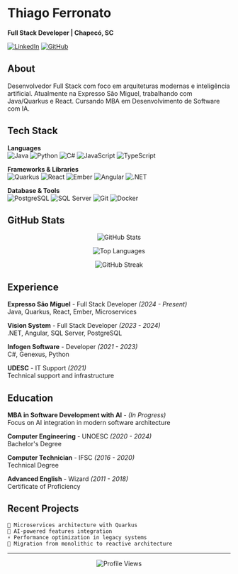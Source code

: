 # Thiago Ferronato

**Full Stack Developer | Chapecó, SC**

[![LinkedIn](https://img.shields.io/badge/-LinkedIn-7c3aed?style=flat&logo=linkedin&logoColor=white)](https://www.linkedin.com/in/thiago-ferronato-6b789b218)
[![GitHub](https://img.shields.io/badge/-GitHub-6d28d9?style=flat&logo=github&logoColor=white)](https://github.com/Thiagogcf)

## About

Desenvolvedor Full Stack com foco em arquiteturas modernas e inteligência artificial. Atualmente na Expresso São Miguel, trabalhando com Java/Quarkus e React. Cursando MBA em Desenvolvimento de Software com IA.

## Tech Stack

**Languages**  
![Java](https://img.shields.io/badge/-Java-8b5cf6?style=flat&logo=openjdk&logoColor=white)
![Python](https://img.shields.io/badge/-Python-7c3aed?style=flat&logo=python&logoColor=white)
![C#](https://img.shields.io/badge/-C%23-6d28d9?style=flat&logo=c-sharp&logoColor=white)
![JavaScript](https://img.shields.io/badge/-JavaScript-5b21b6?style=flat&logo=javascript&logoColor=white)
![TypeScript](https://img.shields.io/badge/-TypeScript-4c1d95?style=flat&logo=typescript&logoColor=white)

**Frameworks & Libraries**  
![Quarkus](https://img.shields.io/badge/-Quarkus-8b5cf6?style=flat&logo=quarkus&logoColor=white)
![React](https://img.shields.io/badge/-React-7c3aed?style=flat&logo=react&logoColor=white)
![Ember](https://img.shields.io/badge/-Ember-6d28d9?style=flat&logo=emberdotjs&logoColor=white)
![Angular](https://img.shields.io/badge/-Angular-5b21b6?style=flat&logo=angular&logoColor=white)
![.NET](https://img.shields.io/badge/-.NET-4c1d95?style=flat&logo=dotnet&logoColor=white)

**Database & Tools**  
![PostgreSQL](https://img.shields.io/badge/-PostgreSQL-8b5cf6?style=flat&logo=postgresql&logoColor=white)
![SQL Server](https://img.shields.io/badge/-SQL%20Server-7c3aed?style=flat&logo=microsoft-sql-server&logoColor=white)
![Git](https://img.shields.io/badge/-Git-6d28d9?style=flat&logo=git&logoColor=white)
![Docker](https://img.shields.io/badge/-Docker-5b21b6?style=flat&logo=docker&logoColor=white)

## GitHub Stats

<div align="center">
  
![GitHub Stats](https://github-readme-stats.vercel.app/api?username=Thiagogcf&show_icons=true&theme=shades-of-purple&hide_border=true&bg_color=0d0d0d&title_color=a855f7&icon_color=9333ea&text_color=c4b5fd)

![Top Languages](https://github-readme-stats.vercel.app/api/top-langs/?username=Thiagogcf&layout=compact&theme=shades-of-purple&hide_border=true&bg_color=0d0d0d&title_color=a855f7&text_color=c4b5fd)

![GitHub Streak](https://github-readme-streak-stats.herokuapp.com/?user=Thiagogcf&theme=purple-dark&hide_border=true&background=0d0d0d&ring=a855f7&fire=9333ea&currStreakLabel=c4b5fd&dates=c4b5fd&stroke=6d28d9)

</div>

## Experience

**Expresso São Miguel** - Full Stack Developer *(2024 - Present)*  
Java, Quarkus, React, Ember, Microservices

**Vision System** - Full Stack Developer *(2023 - 2024)*  
.NET, Angular, SQL Server, PostgreSQL

**Infogen Software** - Developer *(2021 - 2023)*  
C#, Genexus, Python

**UDESC** - IT Support *(2021)*  
Technical support and infrastructure

## Education

**MBA in Software Development with AI** - *(In Progress)*  
Focus on AI integration in modern software architecture

**Computer Engineering** - UNOESC *(2020 - 2024)*  
Bachelor's Degree

**Computer Technician** - IFSC *(2016 - 2020)*  
Technical Degree

**Advanced English** - Wizard *(2011 - 2018)*  
Certificate of Proficiency

## Recent Projects

```text
🚀 Microservices architecture with Quarkus
🤖 AI-powered features integration
⚡ Performance optimization in legacy systems
🔄 Migration from monolithic to reactive architecture
```

---

<div align="center">
  
![Profile Views](https://komarev.com/ghpvc/?username=Thiagogcf&color=7c3aed&style=flat)

</div>
